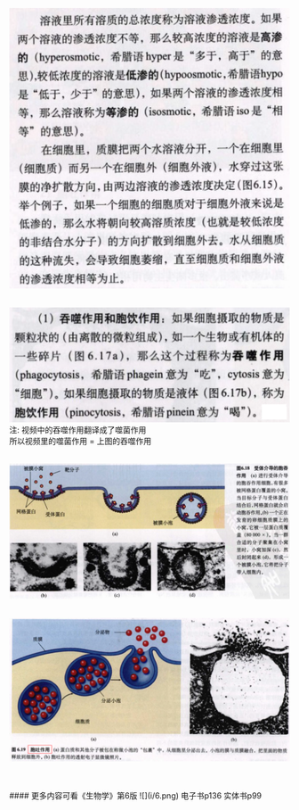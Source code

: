 

![](i/1.png)  
<br>

![](i/2.png)  
注: 视频中的吞噬作用翻译成了噬菌作用  
所以视频里的噬菌作用 = 上图的吞噬作用  
<br>


![](i/3.png)  
<br>

![](i/4.png)  
<br>

<br>
#### 更多内容可看《生物学》第6版  
![](i/6.png)  
电子书p136  实体书p99  



